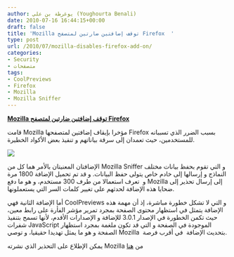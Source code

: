 ```yaml
---
author: يوغرطة بن علي (Youghourta Benali)
date: 2010-07-16 16:44:15+00:00
draft: false
title: 'Mozilla توقف إضافتين ضارتين لمتصفح Firefox  '
type: post
url: /2010/07/mozilla-disables-firefox-add-on/
categories:
- Security
- متصفحات
tags:
- CoolPreviews
- Firefox
- Mozilla
- Mozilla Sniffer
---
```


**[Mozilla توقف إضافتين ضارتين لمتصفح Firefox](http://www.it-scoop.com/2010/07/mozilla-disables-firefox-add-on)**


**[ ](http://www.it-scoop.com/2010/07/mozilla-disables-firefox-add-on)**

قامت Mozilla مؤخرا بإيقاف إضافتين لمتصفحها Firefox بسبب الضرر الذي تسببانه للمستخدمين، حيث تعمدان إلى سرقة بياناتهم و تنفيذ بعض الأكواد الخطيرة.

[![](http://www.it-scoop.com/wp-content/uploads/2010/07/firefox-addons.jpg)
](http://www.it-scoop.com/2010/07/mozilla-disables-firefox-add-on)

الإضافتان المعنيتان بالأمر هما كل من Mozilla Sniffer و التي تقوم بحفظ بيانات مختلف النماذج و إرسالها إلى خادم خاص يتولى حفظ البيانات. و قد تم تحميل الإضافة 1800 مرة و  تعرف استعمالا من طرف 300 مستخدم، و هو ما دفع Mozilla إلى إرسال تحذير إلى ضحايا هذه الإضافة لحدثهم على تغيير كلمات السر التي يستعملونها.

أما الإضافة الثانية فهي CoolPreviews و التي لا تشكل خطورة مباشرة، إذ أن مهمة هذه الإضافة يتمثل في استظهار محتوى الصفحة بمجرد تمرير مؤشر الفأرة على رابط معين، حيث تكمن الخطورة في الإصدار 3.0.1 للإضافة و الإصدارات الأقدم، لأنها تسمح بتنفيذ شفرات JavaScript الموجودة في الصفحة و التي قد تكون ملغمة بمجرد استظهار الصفحة و هو ما يمثل تهديدا حقيقيا، و توصي Mozilla  بتحديث الإضافة  في أقرب فرصة.

يمكن الإطلاع على التحذير الذي نشرته Mozilla من [هنا](http://blog.mozilla.com/addons/2010/07/13/add-on-security-announcement/)
